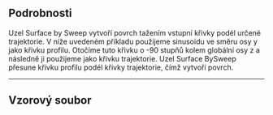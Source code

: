 ## Podrobnosti
Uzel Surface by Sweep vytvoří povrch tažením vstupní křivky podél určené trajektorie. V níže uvedeném příkladu použijeme sinusoidu ve směru osy y jako křivku profilu. Otočíme tuto křivku o -90 stupňů kolem globální osy z a následně ji použijeme jako křivku trajektorie. Uzel Surface BySweep přesune křivku profilu podél křivky trajektorie, čímž vytvoří povrch.
___
## Vzorový soubor



